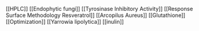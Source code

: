[[HPLC]]
[[Endophytic fungi]]
[[Tyrosinase Inhibitory Activity]]
[[Response Surface Methodology Resveratrol]]
[[Arcopilus Aureus]]
[[Glutathione]]
[[Optimization]]
[[Yarrowia lipolytica]]
[[inulin]]
